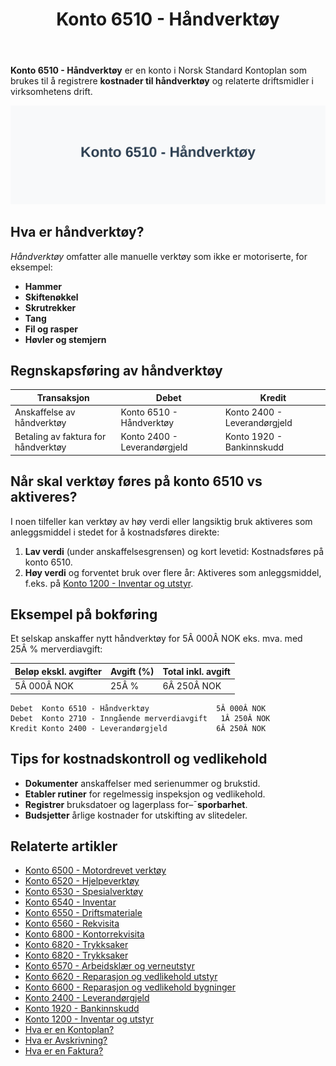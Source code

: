 ﻿---
title: "Konto 6510 - Håndverktøy"
seoTitle: "6510-handverktoy"
description: '**Konto 6510 - Håndverktøy** er en konto i Norsk Standard Kontoplan som brukes til å registrere **kostnader til håndverktøy** og relaterte driftsmidler i v...'
---

**Konto 6510 - Håndverktøy** er en konto i Norsk Standard Kontoplan som brukes til å registrere **kostnader til håndverktøy** og relaterte driftsmidler i virksomhetens drift.

![Illustrasjon av konto 6510 håndverktøy](6510-handverktoy-image.svg)

## Hva er håndverktøy?

*Håndverktøy* omfatter alle manuelle verktøy som ikke er motoriserte, for eksempel:

* **Hammer**
* **Skiftenøkkel**
* **Skrutrekker**
* **Tang**
* **Fil og rasper**
* **Høvler og stemjern**

## Regnskapsføring av håndverktøy

| Transaksjon                            | Debet                        | Kredit                       |
|----------------------------------------|------------------------------|------------------------------|
| Anskaffelse av håndverktøy             | Konto 6510 - Håndverktøy     | Konto 2400 - Leverandørgjeld |
| Betaling av faktura for håndverktøy    | Konto 2400 - Leverandørgjeld | Konto 1920 - Bankinnskudd    |

## Når skal verktøy føres på konto 6510 vs aktiveres?

I noen tilfeller kan verktøy av høy verdi eller langsiktig bruk aktiveres som anleggsmiddel i stedet for å kostnadsføres direkte:

1. **Lav verdi** (under anskaffelsesgrensen) og kort levetid: Kostnadsføres på konto 6510.
2. **Høy verdi** og forventet bruk over flere år: Aktiveres som anleggsmiddel, f.eks. på [Konto 1200 - Inventar og utstyr](/blogs/kontoplan/1200-inventar-og-utstyr "Konto 1200 - Inventar og utstyr").

## Eksempel på bokføring

Et selskap anskaffer nytt håndverktøy for 5Â 000Â NOK eks. mva. med 25Â % merverdiavgift:

| Beløp ekskl. avgifter | Avgift (%) | Total inkl. avgift |
|-----------------------|------------|--------------------|
| 5Â 000Â NOK             | 25Â %       | 6Â 250Â NOK          |

```text
Debet  Konto 6510 - Håndverktøy               5Â 000Â NOK
Debet  Konto 2710 - Inngående merverdiavgift   1Â 250Â NOK
Kredit Konto 2400 - Leverandørgjeld           6Â 250Â NOK
```

## Tips for kostnadskontroll og vedlikehold

* **Dokumenter** anskaffelser med serienummer og brukstid.
* **Etabler rutiner** for regelmessig inspeksjon og vedlikehold.
* **Registrer** bruksdatoer og lagerplass for–¯**sporbarhet**.
* **Budsjetter** årlige kostnader for utskifting av slitedeler.

## Relaterte artikler

* [Konto 6500 - Motordrevet verktøy](/blogs/kontoplan/6500-motordrevet-verktoy "Konto 6500 - Motordrevet verktøy")
* [Konto 6520 - Hjelpeverktøy](/blogs/kontoplan/6520-hjelpeverktoy "Konto 6520 - Hjelpeverktøy")
* [Konto 6530 - Spesialverktøy](/blogs/kontoplan/6530-spesialverktoy "Konto 6530 - Spesialverktøy")
* [Konto 6540 - Inventar](/blogs/kontoplan/6540-inventar "Konto 6540 - Inventar")
* [Konto 6550 - Driftsmateriale](/blogs/kontoplan/6550-driftsmateriale "Konto 6550 - Driftsmateriale")
* [Konto 6560 - Rekvisita](/blogs/kontoplan/6560-rekvisita "Konto 6560 - Rekvisita")
* [Konto 6800 - Kontorrekvisita](/blogs/kontoplan/6800-kontorrekvisita "Konto 6800 - Kontorrekvisita")
* [Konto 6820 - Trykksaker](/blogs/kontoplan/6820-trykksaker "Konto 6820 - Trykksaker")
* [Konto 6820 - Trykksaker](/blogs/kontoplan/6820-trykksaker "Konto 6820 - Trykksaker")
* [Konto 6570 - Arbeidsklær og verneutstyr](/blogs/kontoplan/6570-arbeidsklaer-og-verneutstyr "Konto 6570 - Arbeidsklær og verneutstyr")
* [Konto 6620 - Reparasjon og vedlikehold utstyr](/blogs/kontoplan/6620-reparasjon-og-vedlikehold-utstyr "Konto 6620 - Reparasjon og vedlikehold utstyr")
* [Konto 6600 - Reparasjon og vedlikehold bygninger](/blogs/kontoplan/6600-reparasjon-og-vedlikehold-bygninger "Konto 6600 - Reparasjon og vedlikehold bygninger")
* [Konto 2400 - Leverandørgjeld](/blogs/kontoplan/2400-leverandorgjeld "Konto 2400 - Leverandørgjeld")
* [Konto 1920 - Bankinnskudd](/blogs/kontoplan/1920-bankinnskudd "Konto 1920 - Bankinnskudd")
* [Konto 1200 - Inventar og utstyr](/blogs/kontoplan/1200-inventar-og-utstyr "Konto 1200 - Inventar og utstyr")
* [Hva er en Kontoplan?](/blogs/regnskap/hva-er-kontoplan "Hva er en Kontoplan? Komplett Guide til Kontoplaner i Norsk Regnskap")
* [Hva er Avskrivning?](/blogs/regnskap/hva-er-avskrivning "Hva er Avskrivning i Regnskap? Metoder, Beregning og Praktiske Eksempler")
* [Hva er en Faktura?](/blogs/regnskap/hva-er-en-faktura "Hva er en Faktura? En Guide til Norske Fakturakrav")






